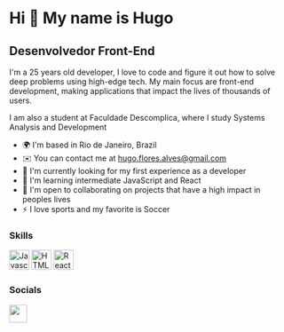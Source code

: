 

Hi 👋 My name is Hugo
==========================

Desenvolvedor Front-End
-----------------------------

I'm a 25 years old developer, I love to code and figure it out how to solve deep problems using high-edge tech. My main focus are front-end development, making applications that impact the lives of thousands of users.


I am also a student at Faculdade Descomplica, where I study Systems Analysis and Development

* 🌍  I'm based in Rio de Janeiro, Brazil
* ✉️  You can contact me at [hugo.flores.alves@gmail.com](mailto:hugo.flores.alves@gmail.com)
* 🚀  I'm currently looking for my first experience as a developer
* 🧠  I'm learning intermediate JavaScript and React
* 🤝  I'm open to collaborating on projects that have a high impact in peoples lives
* ⚡  I love sports and my favorite is Soccer



### Skills

<p align="left">
<a href="https://developer.mozilla.org/en-US/docs/Web/JavaScript" target="_blank" rel="noreferrer"><img src="https://raw.githubusercontent.com/danielcranney/readme-generator/main/public/icons/skills/javascript-colored.svg" width="36" height="36" alt="Javascript" /></a>
<a href="https://developer.mozilla.org/en-US/docs/Glossary/HTML5" target="_blank" rel="noreferrer"><img src="https://raw.githubusercontent.com/danielcranney/readme-generator/main/public/icons/skills/html5-colored.svg" width="36" height="36" alt="HTML5" /></a>
<a href="https://reactjs.org/" target="_blank" rel="noreferrer"><img src="https://raw.githubusercontent.com/danielcranney/readme-generator/main/public/icons/skills/react-colored.svg" width="36" height="36" alt="React" /></a>
</p>

### Socials

<p align="left"> <a href="linkedin.com/in/hugo-flores-2588b1140/" target="_blank" rel="noreferrer"><img src="https://raw.githubusercontent.com/danielcranney/readme-generator/main/public/icons/socials/linkedin.svg" width="32" height="32" /></a>


